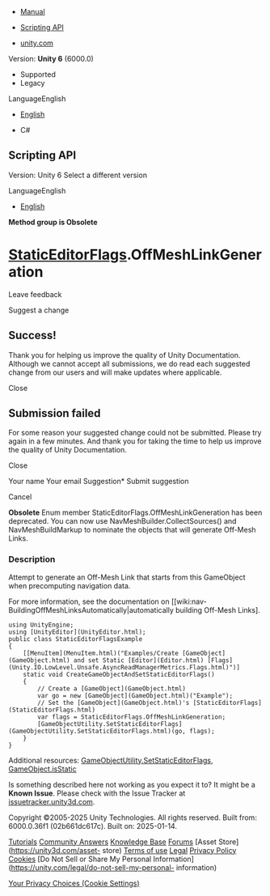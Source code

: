 [ ]()

  * [Manual](../Manual/index.html)
  * [Scripting API](../ScriptReference/index.html)

  * [unity.com](https://unity.com/)

Version: **Unity 6** (6000.0)

  * Supported
  * Legacy

LanguageEnglish

  * [English]()

  * C#

[ ](https://docs.unity3d.com)

## Scripting API

Version: Unity 6 Select a different version

LanguageEnglish

  * [English]()

**Method group is Obsolete**  

#  [StaticEditorFlags](StaticEditorFlags.html).OffMeshLinkGeneration

Leave feedback

Suggest a change

## Success!

Thank you for helping us improve the quality of Unity Documentation. Although
we cannot accept all submissions, we do read each suggested change from our
users and will make updates where applicable.

Close

## Submission failed

For some reason your suggested change could not be submitted. Please <a>try
again</a> in a few minutes. And thank you for taking the time to help us
improve the quality of Unity Documentation.

Close

Your name Your email Suggestion* Submit suggestion

Cancel

[ ]()

**Obsolete** Enum member StaticEditorFlags.OffMeshLinkGeneration has been
deprecated. You can now use NavMeshBuilder.CollectSources() and
NavMeshBuildMarkup to nominate the objects that will generate Off-Mesh Links.

### Description

Attempt to generate an Off-Mesh Link that starts from this GameObject when
precomputing navigation data.

For more information, see the documentation on [[wiki:nav-
BuildingOffMeshLinksAutomatically|automatically building Off-Mesh Links].

    
    
    using UnityEngine;
    using [UnityEditor](UnityEditor.html);
    public class StaticEditorFlagsExample
    {
        [[MenuItem](MenuItem.html)("Examples/Create [GameObject](GameObject.html) and set Static [Editor](Editor.html) [Flags](Unity.IO.LowLevel.Unsafe.AsyncReadManagerMetrics.Flags.html)")]
        static void CreateGameObjectAndSetStaticEditorFlags()
        {
            // Create a [GameObject](GameObject.html)
            var go = new [GameObject](GameObject.html)("Example");
            // Set the [GameObject](GameObject.html)'s [StaticEditorFlags](StaticEditorFlags.html)
            var flags = StaticEditorFlags.OffMeshLinkGeneration;
            [GameObjectUtility.SetStaticEditorFlags](GameObjectUtility.SetStaticEditorFlags.html)(go, flags);
        }
    }
    

Additional resources:
[GameObjectUtility.SetStaticEditorFlags](GameObjectUtility.SetStaticEditorFlags.html),
[GameObject.isStatic](GameObject-isStatic.html)

Is something described here not working as you expect it to? It might be a
**Known Issue**. Please check with the Issue Tracker at
[issuetracker.unity3d.com](https://issuetracker.unity3d.com).

Copyright ©2005-2025 Unity Technologies. All rights reserved. Built from:
6000.0.36f1 (02b661dc617c). Built on: 2025-01-14.

[Tutorials](https://unity3d.com/learn) [Community
Answers](https://answers.unity3d.com) [Knowledge
Base](https://support.unity3d.com/hc/en-us)
[Forums](https://forum.unity3d.com) [Asset Store](https://unity3d.com/asset-
store) [Terms of use](https://docs.unity3d.com/Manual/TermsOfUse.html)
[Legal](https://unity.com/legal) [Privacy
Policy](https://unity.com/legal/privacy-policy)
[Cookies](https://unity.com/legal/cookie-policy) [Do Not Sell or Share My
Personal Information](https://unity.com/legal/do-not-sell-my-personal-
information)

[Your Privacy Choices (Cookie Settings)](javascript:void\(0\);)


